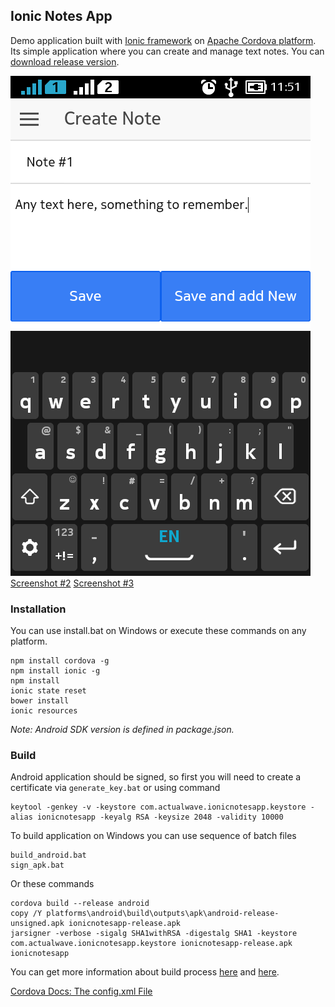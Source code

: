 ## Ionic Notes App
Demo application built with [Ionic framework](http://ionicframework.com) on [Apache Cordova platform](https://cordova.apache.org). Its simple application where you can create and manage text notes. You can [download release version](https://github.com/burdiuz/ionic-notes-app/raw/master/ionicnotesapp-release.apk).  
  
![Screenshot #1](https://github.com/burdiuz/ionic-notes-app/raw/master/screenshots/03.png)  
[Screenshot #2](https://github.com/burdiuz/ionic-notes-app/raw/master/screenshots/04.png)
[Screenshot #3](https://github.com/burdiuz/ionic-notes-app/raw/master/screenshots/05.png)

### Installation
You can use install.bat on Windows or execute these commands on any platform.
```batch
npm install cordova -g
npm install ionic -g
npm install
ionic state reset
bower install
ionic resources
```
*Note: Android SDK version is defined in package.json.*

### Build
Android application should be signed, so first you will need to create a certificate via `generate_key.bat` or using command
```batch
keytool -genkey -v -keystore com.actualwave.ionicnotesapp.keystore -alias ionicnotesapp -keyalg RSA -keysize 2048 -validity 10000
```
To build application on Windows you can use sequence of batch files
```batch
build_android.bat
sign_apk.bat
```
Or these commands
```batch
cordova build --release android
copy /Y platforms\android\build\outputs\apk\android-release-unsigned.apk ionicnotesapp-release.apk
jarsigner -verbose -sigalg SHA1withRSA -digestalg SHA1 -keystore com.actualwave.ionicnotesapp.keystore ionicnotesapp-release.apk ionicnotesapp
```

You can get more information about build process [here](http://ionicframework.com/docs/guide/publishing.html) and [here](https://cordova.apache.org/docs/en/4.0.0/guide/platforms/android/).
  
[Cordova Docs: The config.xml File](https://cordova.apache.org/docs/en/4.0.0/config_ref/)
